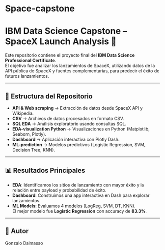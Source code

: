 # Space-capstone
# IBM Data Science Capstone – SpaceX Launch Analysis 🚀

Este repositorio contiene el proyecto final del **IBM Data Science Professional Certificate**.  
El objetivo fue analizar los lanzamientos de SpaceX, utilizando datos de la API pública de SpaceX y fuentes complementarias, para predecir el éxito de futuros lanzamientos.

---

## 📂 Estructura del Repositorio
- **API & Web scraping** → Extracción de datos desde SpaceX API y Wikipedia.
- **CSV** → Archivos de datos procesados en formato CSV.
- **SQL EDA** → Análisis exploratorio usando consultas SQL.
- **EDA-visualization Python** → Visualizaciones en Python (Matplotlib, Seaborn, Plotly).
- **Dashboard** → Aplicación interactiva con Plotly Dash.
- **ML-prediction** → Modelos predictivos (Logistic Regression, SVM, Decision Tree, KNN).

---

## 📊 Resultados Principales
- **EDA**: Identificamos los sitios de lanzamiento con mayor éxito y la relación entre payload y probabilidad de éxito.
- **Dashboard**: Construimos una app interactiva en Dash para explorar lanzamientos.
- **ML Models**: Evaluamos 4 modelos (LogReg, SVM, DT, KNN).  
  El mejor modelo fue **Logistic Regression** con accuracy de **83.3%**.
---

## 👤 Autor
Gonzalo Dalmasso  
  
